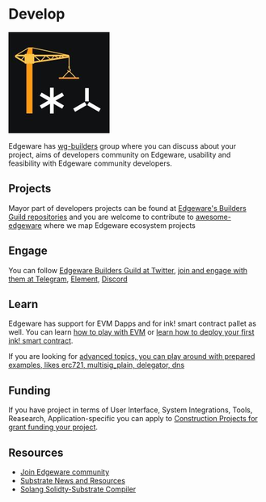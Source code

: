 # Develop

![Edgeware Builders Guild](../../../.gitbook/assets/edgeware_builders_guild_logo.jpeg)

Edgeware has [wg-builders](https://commonwealth.im/edgeware/discussions/wg-builders) group where you can discuss about your project, aims of developers community on Edgeware, usability and feasibility with Edgeware community developers.

## Projects

Mayor part of developers projects can be found at [Edgeware's Builders Guild repositories](https://github.com/edgeware-builders/) and you are welcome to contribute to [awesome-edgeware](https://github.com/edgeware-builders/awesome-edgeware) where we map Edgeware ecosystem projects

## Engage

You can follow [Edgeware Builders Guild at Twitter](https://twitter.com/edg_developers), [join and engage with them at Telegram](https://t.me/edg_developers), [Element](https://matrix.to/#/!ddnLMXyILAzUofbiMe:matrix.org?via=matrix.org\&via=t2bot.io), [Discord](https://discord.gg/njDnHDk)

## Learn

Edgeware has support for EVM Dapps and for ink! smart contract pallet as well. You can learn [how to play with EVM](https://contracts.edgewa.re/#/4/evm-introduction) or [learn how to deploy your first ink! smart contract](https://contracts.edgewa.re/#/0/introduction).

If you are looking for [advanced topics, you can play around with prepared examples, likes erc721, multisig_plain, delegator, dns](https://contracts.edgewa.re/#/3/introduction)

## Funding

If you have project in terms of User Interface, System Integrations, Tools, Reasearch, Application-specific you can apply to [Construction Projects for grant funding your project](https://github.com/edgeware-builders/construction-projects).

## Resources

* [Join Edgeware community](https://linktr.ee/edg_developers)
* [Substrate News and Resources](https://substrate.dev/awesome-substrate/)
* [Solang Solidty-Substrate Compiler](https://github.com/hyperledger-labs/solang)
